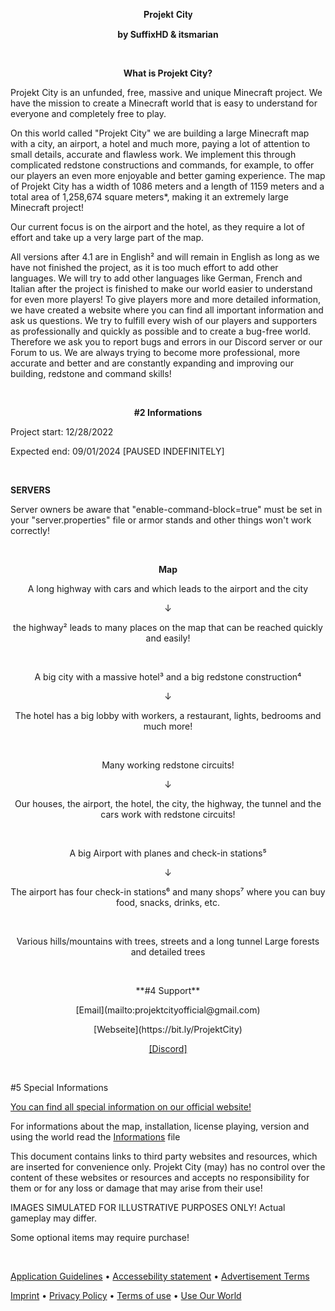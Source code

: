 <p align="center">
𝐏𝐫𝐨𝐣𝐞𝐤𝐭 𝐂𝐢𝐭𝐲
</p>

<p align="center">
<strong>by SuffixHD & itsmarian</strong>
</p>

&nbsp;
&nbsp;

<p align="center">
<strong>What is Projekt City?</strong>
</p>

Projekt City is an unfunded, free, massive and unique Minecraft project. We have the mission to create a Minecraft world that is easy to understand for everyone and completely free to play. 

On this world called "Projekt City" we are building a large Minecraft map with a city, an airport, a hotel and much more, paying a lot of attention to small details, accurate and flawless work. We implement this through complicated redstone constructions and commands, for example, to offer our players an even more enjoyable and better gaming experience. 
The map of Projekt City has a width of 1086 meters and a length of 1159 meters and a total area of 1,258,674 square meters*, making it an extremely large Minecraft project!

Our current focus is on the airport and the hotel, as they require a lot of effort and take up a very large part of the map. 

All versions after 4.1 are in English² and will remain in English as long as we have not finished the project, as it is too much effort to add other languages. We will try to add other languages like German, French and Italian after the project is finished to make our world easier to understand for even more players!
To give players more and more detailed information, we have created a website where you can find all important information and ask us questions. We try to fulfill every wish of our players and supporters as professionally and quickly as possible and to create a bug-free world. Therefore we ask you to report bugs and errors in our Discord server or our Forum to us. We are always trying to become more professional, more accurate and better and are constantly expanding and improving our building, redstone and command skills!

&nbsp;

<p align="center">
<strong>#2 Informations</strong>
</p>

Project start: 12/28/2022

Expected end: 09/01/2024 [PAUSED INDEFINITELY]

&nbsp;

**SERVERS**

Server owners be aware that "enable-command-block=true" must be set in your "server.properties" file or armor stands and other things won't work correctly!

&nbsp;

<p align="center">
<strong>Map</strong>
</p>

<p align="center">
A long highway with cars and which leads to the airport and the city
</p>

<p align="center">
↓
</p>

<p align="center">
the highway² leads to many places on the map that can be reached quickly and easily!
</p>

&nbsp;

<p align="center">
A big city with a massive hotel³ and a big redstone construction⁴
</p>

<p align="center">
↓
</p>

<p align="center">
The hotel has a big lobby with workers, a restaurant, lights, bedrooms and much more!
</p>

&nbsp;

<p align="center">
Many working redstone circuits!
</p>

<p align="center">
↓
</p>

<p align="center">
Our houses, the airport, the hotel, the city, the highway, the tunnel and the cars work with redstone circuits!
</p>

&nbsp;

<p align="center">
A big Airport with planes and check-in stations⁵
</p>

<p align="center">
↓
</p>

<p align="center">
The airport has four check-in stations⁶ and many shops⁷ where you can buy food, snacks, drinks, etc.
</p>

&nbsp;

<p align="center">
Various hills/mountains with trees, streets and a long tunnel
Large forests and detailed trees
</p>

&nbsp;

<p align="center">
**#4 Support**
</p>

<p align="center">
[Email](mailto:projektcityofficial@gmail.com)
</p>

<p align="center">
[Webseite](https://bit.ly/ProjektCity)
</p>

<p align="center">
<a href="https://discord.gg/HeRwHB2QQk">[Discord]</a>
</p>

&nbsp;

#5 Special Informations

[You can find all special information on our official website!](https://itsmarian.wixsite.com/helpcenter/website-specials?utm_src=projektcity_github_information&return_url=https%3A%2f%2Fgithub.com%2Fitsmarianmc%2FProjekt-City)

For informations about the map, installation, license playing, version and using the world read the [Informations](/Informations.txt) file


This document contains links to third party websites and resources, which are inserted for convenience only. Projekt City (may) has no control over the content of these websites or resources and accepts no responsibility for them or for any loss or damage that may arise from their use!


IMAGES SIMULATED FOR ILLUSTRATIVE PURPOSES ONLY! Actual gameplay may differ.


Some optional items may require purchase!

&nbsp;

[Application Guidelines](https://bit.ly/ProjektCityAG?utm_src=projektcity_github_footer&return_url=https%3A%2f%2Fgithub.com%2Fitsmarianmc%2FProjekt-City&footer_line=1&footer_max_lines=2)&nbsp;•&nbsp;[Accessebility statement](https://bit.ly/ProjektCityAccessebilityStatement?utm_src=projektcity_github_footer&return_url=https%3A%2f%2Fgithub.com%2Fitsmarianmc%2FProjekt-City&footer_line=1&footer_max_lines=2)&nbsp;•&nbsp;[Advertisement Terms](https://bit.ly/ProjektCityAdvertisementTerms?utm_src=projektcity_github_footer&return_url=https%3A%2f%2Fgithub.com%2Fitsmarianmc%2FProjekt-City&footer_line=1&footer_max_lines=2)

[Imprint](https://bit.ly/ProjektCityImprint?utm_src=projektcity_github_footer&return_url=https%3A%2f%2Fgithub.com%2Fitsmarianmc%2FProjekt-City&footer_line=2&footer_max_lines=2)&nbsp;•&nbsp;[Privacy Policy](https://bit.ly/ProjektCityPrivacy?utm_src=projektcity_github_footer&return_url=https%3A%2f%2Fgithub.com%2Fitsmarianmc%2FProjekt-City&footer_line=2&footer_max_lines=2)&nbsp;•&nbsp;[Terms of use](https://bit.ly/ProjektCityTerms?utm_src=projektcity_github_footer&return_url=https%3A%2f%2Fgithub.com%2Fitsmarianmc%2FProjekt-City&footer_line=2&footer_max_lines=2)&nbsp;•&nbsp;[Use Our World](https://bit.ly/ProjektCityUseOurWorld?utm_src=projektcity_github_footer&return_url=https%3A%2f%2Fgithub.com%2Fitsmarianmc%2FProjekt-City&footer_line=2&footer_max_lines=2)

</p>
